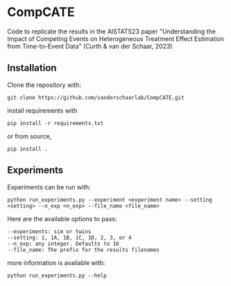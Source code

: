 # CompCATE
Code to replicate the results in the AISTATS23 paper "Understanding the Impact of Competing Events on Heterogeneous Treatment Effect Estimation from Time-to-Event Data" (Curth & van der Schaar, 2023)

## Installation
Clone the repository with:
```
git clone https://github.com/vanderschaarlab/CompCATE.git
```
install requirements with 
```
pip install -r requirements.txt
```
or from source,
```
pip install .
```

## Experiments
Experiments can be run with:
```
python run_experiments.py --experiment <experiment name> --setting <setting> --n_exp <n_exp> --file_name <file_name>
```

Here are the available options to pass:
```
--experiments: sim or twins
--setting: 1, 1A, 1B, 1C, 1D, 2, 3, or 4
--n_exp: any integer. Defaults to 10
--file_name: The prefix for the results filenames
```

more information is available with:
```
python run_experiments.py --help
```
